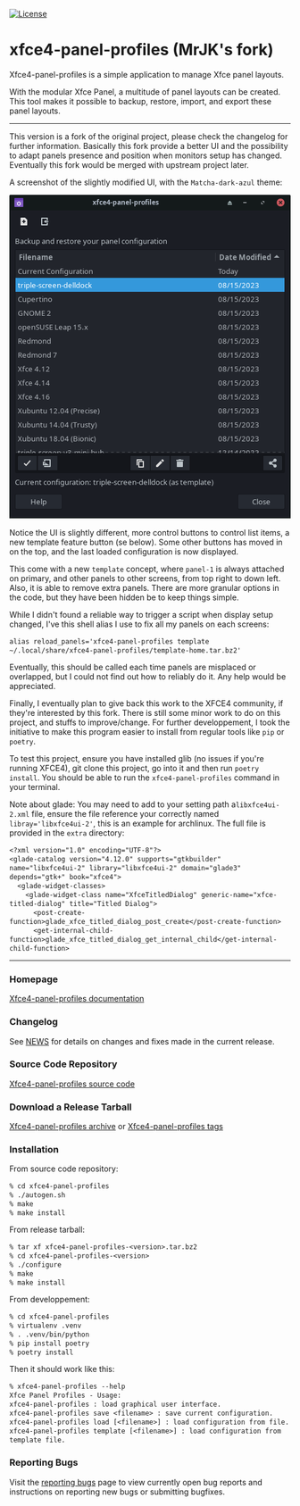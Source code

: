 [![License](https://img.shields.io/badge/License-GPL%20v2-blue.svg)](https://gitlab.xfce.org/apps/xfce4-panel-profiles/-/blob/master/COPYING)

# xfce4-panel-profiles (MrJK's fork)

Xfce4-panel-profiles is a simple application to manage Xfce panel layouts.

With the modular Xfce Panel, a multitude of panel layouts can be created.
This tool makes it possible to backup, restore, import, and export these
panel layouts.

----

This version is a fork of the original project, please check the changelog 
for further information. Basically this fork provide a better UI and the possibility
to adapt panels presence and position when monitors setup has changed. Eventually this fork would be merged with upstream project later.

A screenshot of the slightly modified UI, with the `Matcha-dark-azul` theme:

<img src="extra/screenshot.png" alt="Screenshot">

Notice the UI is slightly different, more control buttons to control list items, a new template feature button (se below). Some other buttons has moved in on the top, and the last loaded configuration is now displayed.

This come with a new `template` concept, where `panel-1` is always attached on primary, and other
panels to other screens, from top right to down left. Also, it is able to remove extra panels.
There are more granular options in the code, but they have been hidden be to keep things simple.

While I didn't found a reliable way to trigger a script when display setup changed, I've
this shell alias I use to fix all my panels on each screens:

```
alias reload_panels='xfce4-panel-profiles template ~/.local/share/xfce4-panel-profiles/template-home.tar.bz2'
```

Eventually, this should be called each time panels are misplaced or overlapped, but I could not find out how to reliably do it. Any help would be appreciated.

Finally, I eventually plan to give back this work to the XFCE4 community, if they're interested 
by this fork. There is still some minor work to do on this project, and stuffs to improve/change. For further developpement, I took the initiative to make this program easier to install
from regular tools like `pip` or `poetry`.

To test this project, ensure you have installed glib (no issues if you're running XFCE4), git clone
this project, go into it and then run `poetry install`. You should be able to run 
the `xfce4-panel-profiles` command in your terminal.


Note about glade: You may need to add to your setting path a`libxfce4ui-2.xml` file, ensure the file reference your
correctly named `libray='libxfce4ui-2'`, this is an example for archlinux. The full file is provided in the `extra` directory:

```
<?xml version="1.0" encoding="UTF-8"?>
<glade-catalog version="4.12.0" supports="gtkbuilder" name="libxfce4ui-2" library="libxfce4ui-2" domain="glade3" depends="gtk+" book="xfce4">
  <glade-widget-classes>
    <glade-widget-class name="XfceTitledDialog" generic-name="xfce-titled-dialog" title="Titled Dialog">
      <post-create-function>glade_xfce_titled_dialog_post_create</post-create-function>
      <get-internal-child-function>glade_xfce_titled_dialog_get_internal_child</get-internal-child-function>

```

----


### Homepage

[Xfce4-panel-profiles documentation](https://docs.xfce.org/apps/xfce4-panel-profiles/start)

### Changelog

See [NEWS](https://gitlab.xfce.org/apps/xfce4-panel-profiles/-/blob/master/NEWS) for details on changes and fixes made in the current release.

### Source Code Repository

[Xfce4-panel-profiles source code](https://gitlab.xfce.org/apps/xfce4-panel-profiles)

### Download a Release Tarball

[Xfce4-panel-profiles archive](https://archive.xfce.org/src/apps/xfce4-panel-profiles)
    or
[Xfce4-panel-profiles tags](https://gitlab.xfce.org/apps/xfce4-panel-profiles/-/tags)

### Installation

From source code repository: 

    % cd xfce4-panel-profiles
    % ./autogen.sh
    % make
    % make install

From release tarball:

    % tar xf xfce4-panel-profiles-<version>.tar.bz2
    % cd xfce4-panel-profiles-<version>
    % ./configure
    % make
    % make install

From developpement:

    % cd xfce4-panel-profiles
    % virtualenv .venv
    % . .venv/bin/python
    % pip install poetry
    % poetry install



Then it should work like this:

	% xfce4-panel-profiles --help
	Xfce Panel Profiles - Usage:
	xfce4-panel-profiles : load graphical user interface.
	xfce4-panel-profiles save <filename> : save current configuration.
	xfce4-panel-profiles load [<filename>] : load configuration from file.
	xfce4-panel-profiles template [<filename>] : load configuration from template file.


### Reporting Bugs

Visit the [reporting bugs](https://docs.xfce.org/apps/xfce4-panel-profiles/bugs) page to view currently open bug reports and instructions on reporting new bugs or submitting bugfixes.

